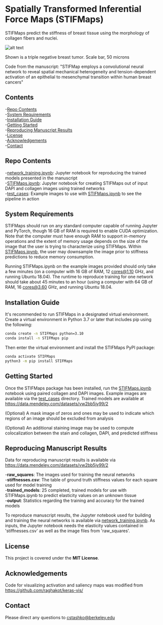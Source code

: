 # Spatially Transformed Inferential Force Maps (STIFMaps)

STIFMaps predict the stiffness of breast tissue using the morphology of collagen fibers and nuclei.  


![alt text](https://github.com/cstashko/STIFMaps/blob/master/test_cases/graphical_abstract.png)

Shown is a triple negative breast tumor. Scale bar, 50 microns  

Code from the manuscript: "STIFMap employs a convolutional neural network to reveal 
spatial mechanical heterogeneity and tension-dependent activation of an epithelial 
to mesenchymal transition within human breast cancers"

## Contents

-[Repo Contents](#repo-contents)  
-[System Requirements](#system-requirements)  
-[Installation Guide](#installation-guide)  
-[Getting Started](#getting-started)  
-[Reproducing Manuscript Results](#reproducing-manuscript-results)  
-[License](#license)  
-[Acknowledgements](#acknowledgements)  
-[Contact](#contact)  

## Repo Contents
-[network_training.ipynb](./network_training.ipynb): Jupyter notebook for reproducing the trained models presented in the manuscript  
-[STIFMaps.ipynb](./STIFMaps.ipynb): Jupyter notebook for creating STIFMaps out of input DAPI and collagen images using trained networks  
-[test_cases](./test_cases): Example images to use with [STIFMaps.ipynb](./STIFMaps.ipynb) to see the pipeline in action

## System Requirements

STIFMaps should run on any standard computer capable of running Jupyter and PyTorch, though 16 GB of RAM is required to enable CUDA optimization. Note that the computer must have enough RAM to support in-memory operations and the extent of memory usage depends on the size of the image that the user is trying to characterize using STIFMaps. Within [STIFMaps.ipynb](./STIFMaps.ipynb), the user may downsample the image prior to stiffness predictions to reduce memory consumption. 

Running STIFMaps.ipynb on the example images provided should only take a few minutes (on a computer with 16 GB of RAM, 12 cores@1.10 GHz, and running Ubuntu 18.04). The runtime to reproduce training for one network should take about 45 minutes to an hour (using a computer with 64 GB of RAM, 16 cores@3.60 GHz, and running Ubuntu 18.04.

## Installation Guide

It's recommended to run STIFMaps in a designated virtual environment. Create a virtual environment in Python 3.7 or later that includes pip using the following:
```bash
conda create -n STIFMaps python=3.10
conda install -n STIFMaps pip
```

Then enter the virtual environment and install the STIFMaps PyPI package:
```bash
conda activate STIFMaps
python3 -m pip install STIFMaps
```

## Getting Started

Once the STIFMaps package has been installed, run the [STIFMaps.ipynb](./STIFMaps.ipynb) notebook using paired collagen and DAPI images. Example images are available via the [test_cases](./test_cases) directory. Trained models are available at https://data.mendeley.com/datasets/vw2bb5jy99/2

(Optional) A mask image of zeros and ones may be used to indicate which regions of an image should be excluded from analysis  

(Optional) An additional staining image may be used to compute colocalization between the stain and collagen, DAPI, and predicted stiffness  

## Reproducing Manuscript Results

Data for reproducing manuscript results is available via https://data.mendeley.com/datasets/vw2bb5jy99/2  

-**raw_squares**: The images used for training the neural networks  
-**stiffnesses.csv**: The table of ground truth stiffness values for each square used for model training  
-**trained_models**: 25 completed, trained models for use with STIFMaps.ipynb to predict elasticity values on an unknown tissue  
-**output**: Statistics regarding the training and accuracy for the trained models  

To reproduce manuscript results, the Jupyter notebook used for building and training the neural networks is available via [network_training.ipynb](./network_training.ipynb). As inputs, the Jupyter notebook needs the elasticity values contained in 'stiffnesses.csv' as well as the image files from 'raw_squares'.  

## License

This project is covered under the **MIT License**.

## Acknowledgements

Code for visualizing activation and saliency maps was modified from https://github.com/raghakot/keras-vis/  

## Contact

Please direct any questions to cstashko@berkeley.edu
